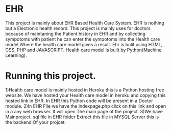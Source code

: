 # EHR
This project is mainly about EHR Based Health Care System. EHR is nothing but a Electronic health record.
This project is mainly uses for doctors because of maintaning the Patient history in EHR and by collecting sympotoms with patient he can enter the sympotoms into the Health care model Where the health care model gives a result.
Ehr is bulit using HTML, CSS, PHP and JAVASCRIPT.
Health care model is built by Python(Machine Learning).

# Running this project.
1)Health care model is mainly hosted in Heroku this is a Python hosting free website. We have hosted your Health care model in heroku and copying this hosted link in EHR. In EHR this Python code will be present in a Doctor module.
2)In EHR File we have the indexpage.php click on this link and open in a any web browser. It will open The main page of the project.
3)We have Mainproject. sql file in EHR folder Extract this file in MYSQL Server this is the backend Of your projcet.



